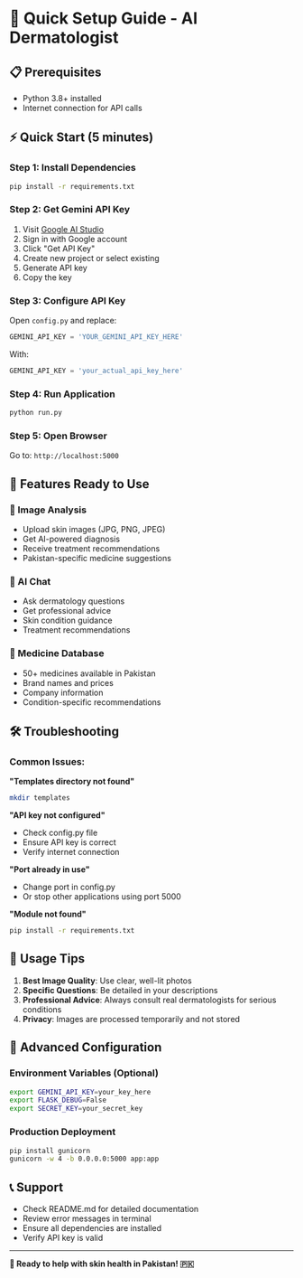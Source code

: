 # 🚀 Quick Setup Guide - AI Dermatologist

## 📋 Prerequisites
- Python 3.8+ installed
- Internet connection for API calls

## ⚡ Quick Start (5 minutes)

### Step 1: Install Dependencies
```bash
pip install -r requirements.txt
```

### Step 2: Get Gemini API Key
1. Visit [Google AI Studio](https://aistudio.google.com/)
2. Sign in with Google account
3. Click "Get API Key" 
4. Create new project or select existing
5. Generate API key
6. Copy the key

### Step 3: Configure API Key
Open `config.py` and replace:
```python
GEMINI_API_KEY = 'YOUR_GEMINI_API_KEY_HERE'
```
With:
```python
GEMINI_API_KEY = 'your_actual_api_key_here'
```

### Step 4: Run Application
```bash
python run.py
```

### Step 5: Open Browser
Go to: `http://localhost:5000`

## 🎯 Features Ready to Use

### 📸 Image Analysis
- Upload skin images (JPG, PNG, JPEG)
- Get AI-powered diagnosis
- Receive treatment recommendations
- Pakistan-specific medicine suggestions

### 💬 AI Chat
- Ask dermatology questions
- Get professional advice
- Skin condition guidance
- Treatment recommendations

### 💊 Medicine Database
- 50+ medicines available in Pakistan
- Brand names and prices
- Company information
- Condition-specific recommendations

## 🛠️ Troubleshooting

### Common Issues:

**"Templates directory not found"**
```bash
mkdir templates
```

**"API key not configured"**
- Check config.py file
- Ensure API key is correct
- Verify internet connection

**"Port already in use"**
- Change port in config.py
- Or stop other applications using port 5000

**"Module not found"**
```bash
pip install -r requirements.txt
```

## 📱 Usage Tips

1. **Best Image Quality**: Use clear, well-lit photos
2. **Specific Questions**: Be detailed in your descriptions
3. **Professional Advice**: Always consult real dermatologists for serious conditions
4. **Privacy**: Images are processed temporarily and not stored

## 🔧 Advanced Configuration

### Environment Variables (Optional)
```bash
export GEMINI_API_KEY=your_key_here
export FLASK_DEBUG=False
export SECRET_KEY=your_secret_key
```

### Production Deployment
```bash
pip install gunicorn
gunicorn -w 4 -b 0.0.0.0:5000 app:app
```

## 📞 Support

- Check README.md for detailed documentation
- Review error messages in terminal
- Ensure all dependencies are installed
- Verify API key is valid

---

**🏥 Ready to help with skin health in Pakistan! 🇵🇰** 